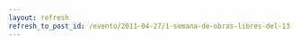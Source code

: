 ```yaml
---
layout: refresh
refresh_to_post_id: /evento/2011-04-27/1-semana-de-obras-libres-del-13-al-19-de-mayo
---
```


